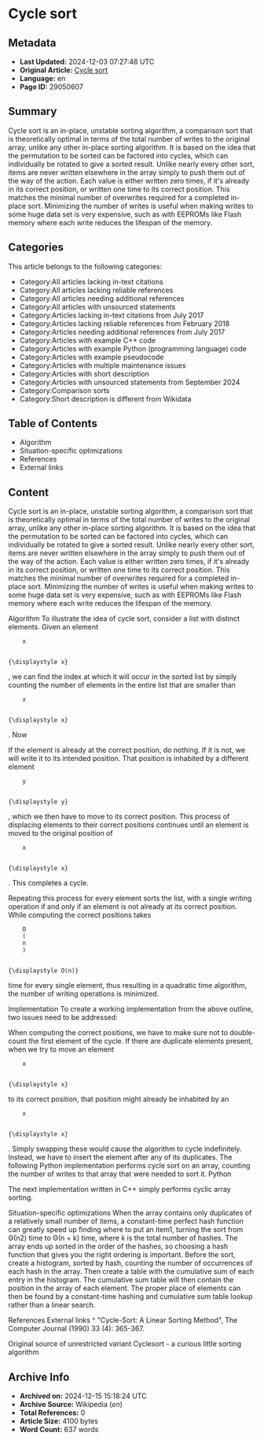 # Cycle sort

## Metadata
- **Last Updated:** 2024-12-03 07:27:48 UTC
- **Original Article:** [Cycle sort](https://en.wikipedia.org/wiki/Cycle_sort)
- **Language:** en
- **Page ID:** 29050607

## Summary
Cycle sort is an in-place, unstable sorting algorithm, a comparison sort that is theoretically optimal in terms of the total number of writes to the original array, unlike any other in-place sorting algorithm. It is based on the idea that the permutation to be sorted can be factored into cycles, which can individually be rotated to give a sorted result.
Unlike nearly every other sort, items are never written elsewhere in the array simply to push them out of the way of the action. Each value is either written zero times, if it's already in its correct position, or written one time to its correct position. This matches the minimal number of overwrites required for a completed in-place sort.
Minimizing the number of writes is useful when making writes to some huge data set is very expensive, such as with EEPROMs like Flash memory where each write reduces the lifespan of the memory.

## Categories
This article belongs to the following categories:

- Category:All articles lacking in-text citations
- Category:All articles lacking reliable references
- Category:All articles needing additional references
- Category:All articles with unsourced statements
- Category:Articles lacking in-text citations from July 2017
- Category:Articles lacking reliable references from February 2018
- Category:Articles needing additional references from July 2017
- Category:Articles with example C++ code
- Category:Articles with example Python (programming language) code
- Category:Articles with example pseudocode
- Category:Articles with multiple maintenance issues
- Category:Articles with short description
- Category:Articles with unsourced statements from September 2024
- Category:Comparison sorts
- Category:Short description is different from Wikidata

## Table of Contents

- Algorithm
- Situation-specific optimizations
- References
- External links

## Content

Cycle sort is an in-place, unstable sorting algorithm, a comparison sort that is theoretically optimal in terms of the total number of writes to the original array, unlike any other in-place sorting algorithm. It is based on the idea that the permutation to be sorted can be factored into cycles, which can individually be rotated to give a sorted result.
Unlike nearly every other sort, items are never written elsewhere in the array simply to push them out of the way of the action. Each value is either written zero times, if it's already in its correct position, or written one time to its correct position. This matches the minimal number of overwrites required for a completed in-place sort.
Minimizing the number of writes is useful when making writes to some huge data set is very expensive, such as with EEPROMs like Flash memory where each write reduces the lifespan of the memory.

Algorithm
To illustrate the idea of cycle sort, consider a list with distinct elements. Given an element 
  
    
      
        x
      
    
    {\displaystyle x}
  
, we can find the index at which it will occur in the sorted list by simply counting the number of elements in the entire list that are smaller than 
  
    
      
        x
      
    
    {\displaystyle x}
  
. Now

If the element is already at the correct position, do nothing.
If it is not, we will write it to its intended position. That position is inhabited by a different element 
  
    
      
        y
      
    
    {\displaystyle y}
  
, which we then have to move to its correct position. This process of displacing elements to their correct positions continues until an element is moved to the original position of 
  
    
      
        x
      
    
    {\displaystyle x}
  
. This completes a cycle.

Repeating this process for every element sorts the list, with a single writing operation if and only if an element is not already at its correct position. While computing the correct positions takes 
  
    
      
        O
        (
        n
        )
      
    
    {\displaystyle O(n)}
  
 time for every single element, thus resulting in a quadratic time algorithm, the number of writing operations is minimized.

Implementation
To create a working implementation from the above outline, two issues need to be addressed:

When computing the correct positions, we have to make sure not to double-count the first element of the cycle.
If there are duplicate elements present, when we try to move an element 
  
    
      
        x
      
    
    {\displaystyle x}
  
 to its correct position, that position might already be inhabited by an 
  
    
      
        x
      
    
    {\displaystyle x}
  
. Simply swapping these would cause the algorithm to cycle indefinitely. Instead, we have to insert the element after any of its duplicates.
The following Python implementation performs cycle sort on an array, counting the number of writes to that array that were needed to sort it.
Python

The next implementation written in C++ simply performs cyclic array sorting.

Situation-specific optimizations
When the array contains only duplicates of a relatively small number of items, a constant-time perfect hash function can greatly speed up finding where to put an item1, turning the sort from Θ(n2) time to Θ(n + k) time, where k is the total number of hashes. The array ends up sorted in the order of the hashes, so choosing a hash function that gives you the right ordering is important.
Before the sort, create a histogram, sorted by hash, counting the number of occurrences of each hash in the array. Then create a table with the cumulative sum of each entry in the histogram. The cumulative sum table will then contain the position in the array of each element. The proper place of elements can then be found by a constant-time hashing and cumulative sum table lookup rather than a linear search.

References
External links
^  "Cycle-Sort: A Linear Sorting Method", The Computer Journal (1990) 33 (4): 365-367.

Original source of unrestricted variant
Cyclesort - a curious little sorting algorithm

## Archive Info
- **Archived on:** 2024-12-15 15:18:24 UTC
- **Archive Source:** Wikipedia (_en_)
- **Total References:** 0
- **Article Size:** 4100 bytes
- **Word Count:** 637 words

